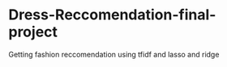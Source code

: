 # Dress-Reccomendation-final-project
Getting fashion reccomendation using tfidf and lasso and ridge
